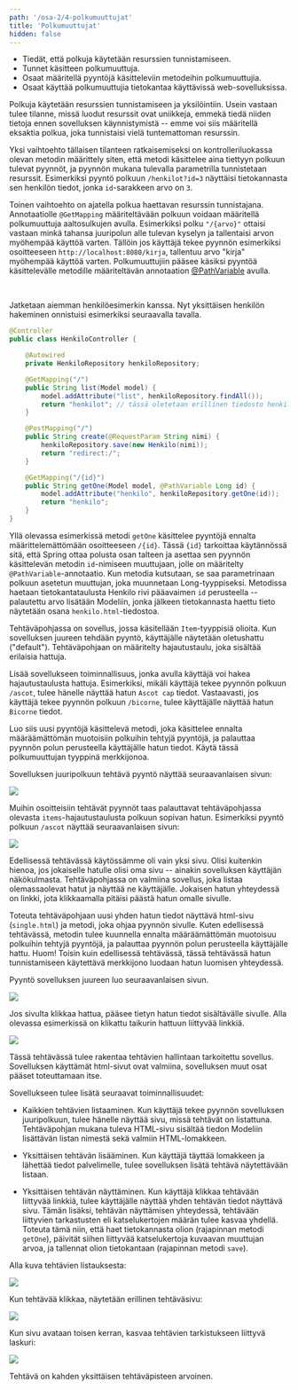 ```yaml
---
path: '/osa-2/4-polkumuuttujat'
title: 'Polkumuuttujat'
hidden: false
---
```


<text-box variant='learningObjectives' name='Oppimistavoitteet'>

- Tiedät, että polkuja käytetään resurssien tunnistamiseen.
- Tunnet käsitteen polkumuuttuja.
- Osaat määritellä pyyntöjä käsitteleviin metodeihin polkumuuttujia.
- Osaat käyttää polkumuuttujia tietokantaa käyttävissä web-sovelluksissa.

</text-box>


Polkuja käytetään resurssien tunnistamiseen ja yksilöintiin. Usein vastaan tulee tilanne, missä luodut resurssit ovat uniikkeja, emmekä tiedä niiden tietoja ennen sovelluksen käynnistymistä -- emme voi siis määritellä eksaktia polkua, joka tunnistaisi vielä tuntemattoman resurssin.

Yksi vaihtoehto tällaisen tilanteen ratkaisemiseksi on kontrolleriluokassa olevan metodin määrittely siten, että metodi käsittelee aina tiettyyn polkuun tulevat pyynnöt, ja pyynnön mukana tulevalla parametrilla tunnistetaan resurssit. Esimerkiksi pyyntö polkuun `/henkilot?id=3` näyttäisi tietokannasta sen henkilön tiedot, jonka `id`-sarakkeen arvo on `3`.

Toinen vaihtoehto on ajatella polkua haettavan resurssin tunnistajana. Annotaatiolle `@GetMapping` määriteltävään polkuun voidaan määritellä polkumuuttuja aaltosulkujen avulla. Esimerkiksi polku `"/{arvo}"` ottaisi vastaan minkä tahansa juuripolun alle tulevan kyselyn ja tallentaisi arvon myöhempää käyttöä varten. Tällöin jos käyttäjä tekee pyynnön esimerkiksi osoitteeseen `http://localhost:8080/kirja`, tallentuu arvo "kirja" myöhempää käyttöä varten. Polkumuuttujiin pääsee käsiksi pyyntöä käsittelevälle metodille määriteltävän annotaation <a href="http://docs.spring.io/spring/docs/current/javadoc-api/org/springframework/web/bind/annotation/PathVariable.html" target="_blank">@PathVariable</a> avulla.

<br/>

Jatketaan aiemman henkilöesimerkin kanssa. Nyt yksittäisen henkilön hakeminen onnistuisi esimerkiksi seuraavalla tavalla.

```java
@Controller
public class HenkiloController {

    @Autowired
    private HenkiloRepository henkiloRepository;

    @GetMapping("/")
    public String list(Model model) {
        model.addAttribute("list", henkiloRepository.findAll());
        return "henkilot"; // tässä oletetaan erillinen tiedosto henkilot.html
    }

    @PostMapping("/")
    public String create(@RequestParam String nimi) {
        henkiloRepository.save(new Henkilo(nimi));
        return "redirect:/";
    }

    @GetMapping("/{id}")
    public String getOne(Model model, @PathVariable Long id) {
        model.addAttribute("henkilo", henkiloRepository.getOne(id));
        return "henkilo";
    }
}
```

Yllä olevassa esimerkissä metodi `getOne` käsittelee pyyntöjä ennalta määrittelemättömään osoitteeseen `/{id}`. Tässä `{id}` tarkoittaa käytännössä sitä, että Spring ottaa polusta osan talteen ja asettaa sen pyynnön käsittelevän metodin `id`-nimiseen muuttujaan, jolle on määritelty `@PathVariable`-annotaatio. Kun metodia kutsutaan, se saa parametrinaan polkuun asetetun muuttujan, joka muunnetaan Long-tyyppiseksi. Metodissa haetaan tietokantataulusta Henkilo rivi pääavaimen `id` perusteella -- palautettu arvo lisätään Modeliin, jonka jälkeen tietokannasta haettu tieto näytetään osana `henkilo.html`-tiedostoa.


<programming-exercise name='Hello Path Variables' tmcname='osa02-Osa02_10.HelloPathVariables'>

Tehtäväpohjassa on sovellus, jossa käsitellään `Item`-tyyppisiä olioita. Kun sovelluksen juureen tehdään pyyntö, käyttäjälle näytetään oletushattu ("default"). Tehtäväpohjaan on määritelty hajautustaulu, joka sisältää erilaisia hattuja.

Lisää sovellukseen toiminnallisuus, jonka avulla käyttäjä voi hakea hajautustaulusta hattuja. Esimerkiksi, mikäli käyttäjä tekee pyynnön polkuun `/ascot`, tulee hänelle näyttää hatun `Ascot cap` tiedot. Vastaavasti, jos käyttäjä tekee pyynnön polkuun `/bicorne`, tulee käyttäjälle näyttää hatun `Bicorne` tiedot.

Luo siis uusi pyyntöjä käsittelevä metodi, joka käsittelee ennalta määräämättömän muotoisiin polkuihin tehtyjä pyyntöjä, ja palauttaa pyynnön polun perusteella käyttäjälle hatun tiedot. Käytä tässä polkumuuttujan tyyppinä merkkijonoa.

Sovelluksen juuripolkuun tehtävä pyyntö näyttää seuraavanlaisen sivun:

<img src="../img/exercises/hellopathvariables-default.png"/>

Muihin osoitteisiin tehtävät pyynnöt taas palauttavat tehtäväpohjassa olevasta `items`-hajautustaulusta polkuun sopivan hatun. Esimerkiksi pyyntö polkuun `/ascot` näyttää seuraavanlaisen sivun:

<img src="../img/exercises/hellopathvariables-ascot.png"/>

</programming-exercise>


<programming-exercise name='Hello Individual Pages' tmcname='osa02-Osa02_11.HelloIndividualPages'>

Edellisessä tehtävässä käytössämme oli vain yksi sivu. Olisi kuitenkin hienoa, jos jokaiselle hatulle olisi oma sivu -- ainakin sovelluksen käyttäjän näkökulmasta. Tehtäväpohjassa on valmiina sovellus, joka listaa olemassaolevat hatut ja näyttää ne käyttäjälle. Jokaisen hatun yhteydessä on linkki, jota klikkaamalla pitäisi päästä hatun omalle sivulle.

Toteuta tehtäväpohjaan uusi yhden hatun tiedot näyttävä html-sivu (`single.html`) ja metodi, joka ohjaa pyynnön sivulle. Kuten edellisessä tehtävässä, metodin tulee kuunnella ennalta määräämättömän muotoisuu polkuihin tehtyjä pyyntöjä, ja palauttaa pyynnön polun perusteella käyttäjälle hattu. Huom! Toisin kuin edellisessä tehtävässä, tässä tehtävässä hatun tunnistamiseen käytettävä merkkijono luodaan hatun luomisen yhteydessä.

Pyyntö sovelluksen juureen luo seuraavanlaisen sivun.

<img src="../img/exercises/helloindividualpages-list.png"/>

Jos sivulta klikkaa hattua, pääsee tietyn hatun tiedot sisältävälle sivulle. Alla olevassa esimerkissä on klikattu taikurin hattuun liittyvää linkkiä.

<img src="../img/exercises/helloindividualpages-single.png"/>

</programming-exercise>


<programming-exercise name='Todo Application (2 osaa)' tmcname='osa02-Osa02_12.TodoApplication'>

Tässä tehtävässä tulee rakentaa tehtävien hallintaan tarkoitettu sovellus. Sovelluksen käyttämät html-sivut ovat valmiina, sovelluksen muut osat pääset toteuttamaan itse.

Sovellukseen tulee lisätä seuraavat toiminnallisuudet:

- Kaikkien tehtävien listaaminen. Kun käyttäjä tekee pyynnön sovelluksen juuripolkuun, tulee hänelle näyttää sivu, missä tehtävät on listattuna. Tehtäväpohjan mukana tuleva HTML-sivu sisältää tiedon Modeliin lisättävän listan nimestä sekä valmiin HTML-lomakkeen.

- Yksittäisen tehtävän lisääminen. Kun käyttäjä täyttää lomakkeen ja lähettää tiedot palvelimelle, tulee sovelluksen lisätä tehtävä näytettävään listaan.

- Yksittäisen tehtävän näyttäminen. Kun käyttäjä klikkaa tehtävään liittyvää linkkiä, tulee käyttäjälle näyttää yhden tehtävän tiedot näyttävä sivu. Tämän lisäksi, tehtävän näyttämisen yhteydessä, tehtävään liittyvien tarkastusten eli katselukertojen määrän tulee kasvaa yhdellä. Toteuta tämä niin, että haet tietokannasta olion (rajapinnan metodi `getOne`), päivität siihen liittyvää katselukertoja kuvaavan muuttujan arvoa, ja tallennat olion tietokantaan (rajapinnan metodi `save`).

Alla kuva tehtävien listauksesta:

<img src="../img/exercises/todoapplication-list.png"/>

Kun tehtävää klikkaa, näytetään erillinen tehtäväsivu:

<img src="../img/exercises/todoapplication-item-1.png"/>

Kun sivu avataan toisen kerran, kasvaa tehtävien tarkistukseen liittyvä laskuri:

<img src="../img/exercises/todoapplication-item-2.png"/>

Tehtävä on kahden yksittäisen tehtäväpisteen arvoinen.

</programming-exercise>

